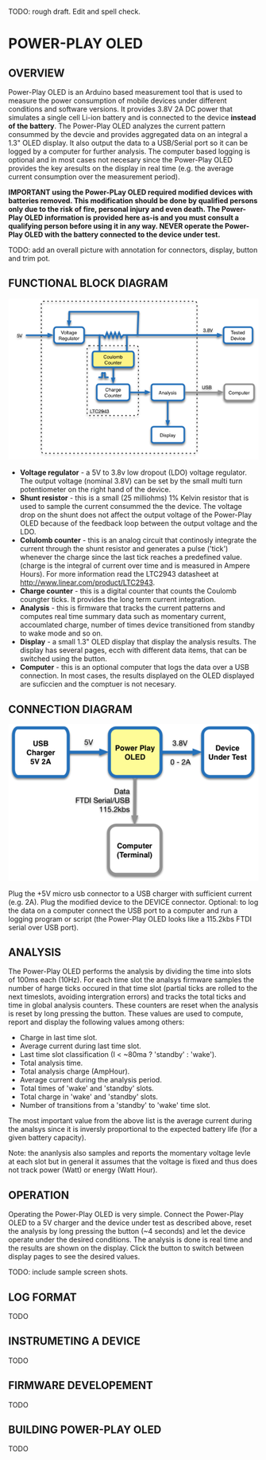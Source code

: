 TODO: rough draft. Edit and spell check.

POWER-PLAY OLED
===============

## OVERVIEW
Power-Play OLED is an Arduino based measurement tool that is used to measure the power consumption of mobile devices under different conditions and software versions. It provides 3.8V 2A DC power that simulates a single cell Li-ion battery and is connected to the device **instead of the battery**. The Power-Play OLED analyzes the current pattern consummed by the devcie and provides aggregated data on an integral a 1.3" OLED display. It also output the data to a USB/Serial port so it can be logged by a computer for further analysis. The computer based logging is optional and in most cases not necesary since the Power-Play OLED provides the key aresults on the display in real time (e.g. the average current consumption over the measurement period).

**IMPORTANT using the Power-PLay OLED required modified devices with batteries removed. This modification should be done by qualified persons only due to the risk of fire, personal injury and even death. The Power-Play OLED information is provided here as-is and you must consult a qualifying person before using it in any way. NEVER operate the Power-Play OLED with the battery connected to the device under test.**

TODO: add an overall picture with annotation for connectors, display, button and trim pot.

## FUNCTIONAL BLOCK DIAGRAM

![](doc/functional_diagram.png)

* **Voltage regulator** - a 5V to 3.8v low dropout (LDO) voltage regulator. The output voltage (nominal 3.8V) can be set by the small multi turn potentiometer on the right hand of the device.
* **Shunt resistor** - this is a small (25 milliohms) 1% Kelvin resistor that is used to sample the current consummed the the device. The voltage drop on the shunt does not affect the output voltage of the Power-Play OLED because of the feedback loop between the output voltage and the LDO.
* **Colulomb counter** - this is an analog circuit that continosly integrate the current through the shunt resistor and generates a pulse ('tick') whenever the charge since the last tick reaches a predefined value. (charge is the integral of current over time and is measured in Ampere Hours). For more information read the LTC2943 datasheet at http://www.linear.com/product/LTC2943.
* **Charge counter** - this is a digital counter that counts the Coulomb coungter ticks. It provides the long term current integration.
* **Analysis** - this is firmware that tracks the current patterns and computes real time summary data such as momentary current, accoumlated charge, number of times device transitioned from standby to wake mode and so on.
* **Display** - a small 1.3" OLED display that display the analysis results. The display has several pages, ecch with different data items, that can be switched using the button.
* **Computer** - this is an optional computer that logs the data over a USB connection. In most cases, the results displayed on the OLED displayed are suficcien and the comptuer is not necesary. 

## CONNECTION DIAGRAM

![](doc/connection_diagram.png)

Plug the +5V micro usb connector to a USB charger with sufficient current (e.g. 2A). Plug the modified device to the DEVICE connector. Optional: to log the data on a computer connect the USB port to a computer and run a logging program or script (the Power-Play OLED looks like a 115.2kbs FTDI serial over USB port).

## ANALYSIS

The Power-Play OLED performs the analysis by dividing the time into slots of 100ms each (10Hz). For each time slot the analsys firmware samples the number of harge ticks occured in that time slot (partial ticks are rolled to the next timeslots, avoiding intergration errors) and tracks the total ticks and time in global analysis counters. These counters are reset when the analysis is reset by long pressing the button. These values are used to compute, report and display the following values among others:

* Charge in last time slot.
* Average current during last time slot.
* Last time slot classification (I < ~80ma ? 'standby' : 'wake').
* Total analysis time.
* Total analysis charge (AmpHour).
* Average current during the analysis period.
* Total times of 'wake' and 'standby' slots.
* Total charge in 'wake' and 'standby' slots.
* Number of transitions from a 'standby' to 'wake' time slot.

The most important value from the above list is the average current during the analsys since it is inversly proportional to the expected battery life (for a given battery capacity).

Note: the ananlysis also samples and reports the momentary voltage levle at each slot but in general it assumes that the voltage is fixed and thus does not track power (Watt) or energy (Watt Hour).

## OPERATION

Operating the Power-Play OLED is very simple. Connect the Power-Play OLED to a 5V charger and the device under test as described above, reset the analysis by long pressing the button (~4 seconds) and let the device operate under the desired conditions. The analysis is done is real time and the results are shown on the display. Click the button to switch between display pages to see the desired values. 

TODO: include sample screen shots.

## LOG FORMAT
TODO

## INSTRUMETING A DEVICE
TODO

## FIRMWARE DEVELOPEMENT
TODO

## BUILDING POWER-PLAY OLED
TODO

